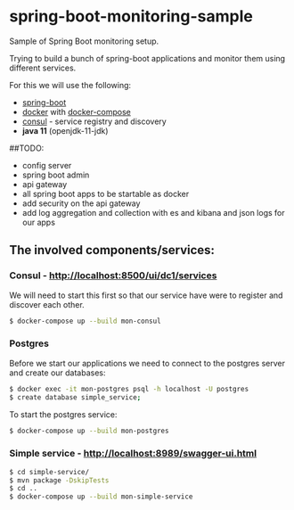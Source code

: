 # spring-boot-monitoring-sample
Sample of Spring Boot monitoring setup.

Trying to build a bunch of spring-boot applications and monitor them using 
different services.

For this we will use the following:
 - [spring-boot](https://start.spring.io/)
 - [docker](https://docs.docker.com/install/linux/docker-ce/ubuntu/) with 
 [docker-compose](https://docs.docker.com/compose/install/)
 - [consul](https://www.consul.io/) - service registry and discovery
 - **java 11** (openjdk-11-jdk)

##TODO:
 - config server
 - spring boot admin
 - api gateway
 - all spring boot apps to be startable as docker
 - add security on the api gateway
 - add log aggregation and collection with es and kibana and json logs for our apps

## The involved components/services:

### Consul - [http://localhost:8500/ui/dc1/services](http://localhost:8500/ui/dc1/services)
We will need to start this first so that our service have were to register and
discover each other.
```bash
$ docker-compose up --build mon-consul
```

### Postgres
Before we start our applications we need to connect to the postgres server and 
create our databases:
```bash
$ docker exec -it mon-postgres psql -h localhost -U postgres
$ create database simple_service;
```
To start the postgres service:
```bash
$ docker-compose up --build mon-postgres
```
### Simple service - [http://localhost:8989/swagger-ui.html](http://localhost:8989/swagger-ui.html)
```bash
$ cd simple-service/
$ mvn package -DskipTests
$ cd ..
$ docker-compose up --build mon-simple-service
```